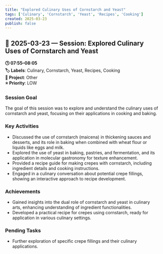 ```yaml
---
title: "Explored Culinary Uses of Cornstarch and Yeast"
tags: ['Culinary', 'Cornstarch', 'Yeast', 'Recipes', 'Cooking']
created: 2025-03-23
publish: false
---
```


## 📅 2025-03-23 — Session: Explored Culinary Uses of Cornstarch and Yeast

**🕒 07:55–08:05**  
**🏷️ Labels**: Culinary, Cornstarch, Yeast, Recipes, Cooking  
**📂 Project**: Other  
**⭐ Priority**: LOW  


### Session Goal
The goal of this session was to explore and understand the culinary uses of cornstarch and yeast, focusing on their applications in cooking and baking.

### Key Activities
- Discussed the use of cornstarch (maicena) in thickening sauces and desserts, and its role in baking when combined with wheat flour or liquids like eggs and milk.
- Explored the use of yeast in baking, pastries, and fermentation, and its application in molecular gastronomy for texture enhancement.
- Provided a recipe guide for making crepes with cornstarch, including ingredient details and cooking instructions.
- Engaged in a culinary conversation about potential crepe fillings, showing an interactive approach to recipe development.

### Achievements
- Gained insights into the dual role of cornstarch and yeast in culinary arts, enhancing understanding of ingredient functionalities.
- Developed a practical recipe for crepes using cornstarch, ready for application in various culinary settings.

### Pending Tasks
- Further exploration of specific crepe fillings and their culinary applications.
